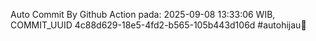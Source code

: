 Auto Commit By Github Action pada: 2025-09-08 13:33:06 WIB, COMMIT_UUID 4c88d629-18e5-4fd2-b565-105b443d106d #autohijau🗿
